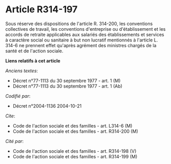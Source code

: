 # Article R314-197

Sous réserve des dispositions de l'article R. 314-200, les conventions collectives de travail, les conventions d'entreprise
ou d'établissement et les accords de retraite applicables aux salariés des établissements et services à caractère social ou
sanitaire à but non lucratif mentionnés à l'article L. 314-6 ne prennent effet qu'après agrément des ministres chargés de la
santé et de l'action sociale.

**Liens relatifs à cet article**

_Anciens textes_:

  - Décret n°77-1113 du 30 septembre 1977 - art. 1 (M)
  - Décret n°77-1113 du 30 septembre 1977 - art. 1 (Ab)

_Codifié par_:

  - Décret n°2004-1136 2004-10-21

_Cite_:

  - Code de l'action sociale et des familles - art. L314-6 (M)
  - Code de l'action sociale et des familles - art. R314-200 (M)

_Cité par_:

  - Code de l'action sociale et des familles - art. R314-198 (V)
  - Code de l'action sociale et des familles - art. R314-199 (M)

